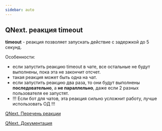```yaml
---
sidebar: auto
---
```


## QNext. реакция  timeout

**timeout** - реакция позволяет запускать действие с задержкой до 5 секунд. 



Особенности:


 * если запустить реакцию timeout в чате, все остальные не будут выполнены, пока эта не закончит отсчет.
 * такая реакция может быть одна на чат.
* если запустить реакцию два раза, то они будут выполнены **последовательно**, а **не параллельно**, даже если 2 разных пользователя ее запустят.
* !!! Если бот для чатов, эта реакция сильно усложнит работу, лучше использовать ОД !!!



[QNext. Перечень реакции](/docs-test/ph/QNext-admin-reaction-about-05-01)

[QNext. Документация](/docs-test/ph/QNext-admin-documentation-05-08)